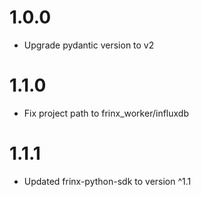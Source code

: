 # 1.0.0
- Upgrade pydantic version to v2

# 1.1.0
- Fix project path to frinx_worker/influxdb

# 1.1.1
- Updated frinx-python-sdk to version ^1.1